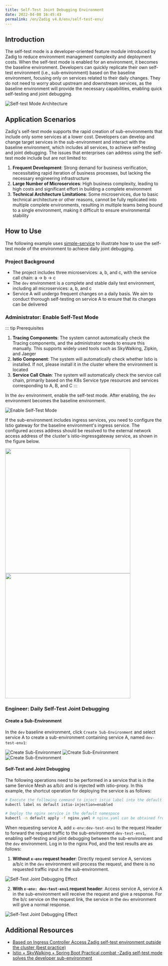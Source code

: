 ```yaml
---
title: Self-Test Joint Debugging Environment
date: 2022-04-08 16:45:43
permalink: /en/Zadig v4.0/env/self-test-env/
---
```


## Introduction

The self-test mode is a developer-oriented feature module introduced by Zadig to reduce environment management complexity and deployment costs. When the self-test mode is enabled for an environment, it becomes the baseline environment. Developers can quickly replicate their own self-test environment (i.e., sub-environment) based on the baseline environment, focusing only on services related to their daily changes. They do not need to worry about upstream and downstream services, as the baseline environment will provide the necessary capabilities, enabling quick self-testing and joint debugging.

![Self-test Mode Architecture](../../../../_images/self_test_env_overview.png)

## Application Scenarios

Zadig's self-test mode supports the rapid creation of sub-environments that include only some services at a lower cost. Developers can develop and change target services in the sub-environment and interact with the baseline environment, which includes all services, to achieve self-testing and joint debugging. The issues that enterprises can address using the self-test mode include but are not limited to:

1. **Frequent Development**: Strong demand for business verification, necessitating rapid iteration of business processes, but lacking the necessary engineering infrastructure
2. **Large Number of Microservices**: High business complexity, leading to high costs and significant effort in building a complete environment
3. **Technical Architecture Limitations**: Some microservices, due to basic technical architecture or other reasons, cannot be fully replicated into multiple complete environments, resulting in multiple teams being bound to a single environment, making it difficult to ensure environmental stability

## How to Use

The following example uses [simple-service](https://github.com/koderover/zadig/tree/main/examples/simple-service/) to illustrate how to use the self-test mode of the environment to achieve daily joint debugging.

### Project Background

- The project includes three microservices: a, b, and c, with the service call chain: a → b → c
- The `dev` environment is a complete and stable daily test environment, including all microservices: a, b, and c
- Service A will undergo frequent changes on a daily basis. We aim to conduct thorough self-testing on service A to ensure that its changes can be delivered

### Administrator: Enable Self-Test Mode

::: tip Prerequisites
1. **Tracing Components**: The system cannot automatically check the Tracing components, and the administrator needs to ensure this manually. This supports widely used tools such as SkyWalking, Zipkin, and Jaeger
2. **Istio Component**: The system will automatically check whether Istio is installed. If not, please install it in the cluster where the environment is located
3. **Service Call Chain**: The system will automatically check the service call chain, primarily based on the K8s Service type resources and services corresponding to A, B, and C
:::

In the `dev` environment, enable the self-test mode. After enabling, the `dev` environment becomes the baseline environment.

![Enable Self-Test Mode](../../../../_images/set_self_test_env.png)

If the sub-environment includes ingress services, you need to configure the Istio gateway for the baseline environment's ingress service. The configured access address should be resolved to the external network access address of the cluster's istio-ingressgateway service, as shown in the figure below.

<img src="../../../../_images/set_self_test_env_1.png" width="400">
<img src="../../../../_images/set_self_test_env_2.png" width="400">

### Engineer: Daily Self-Test Joint Debugging

#### Create a Sub-Environment

In the `dev` baseline environment, click `Create Sub-Environment` and select service A to create a sub-environment containing service A, named `dev-test-env1`:

![Create Sub-Environment](../../../../_images/create_vice_env.png)
![Create Sub-Environment](../../../../_images/create_vice_env_1.png)
![Create Sub-Environment](../../../../_images/create_vice_env_2.png)

#### Self-Test and Joint Debugging

The following operations need to be performed in a service that is in the same Service Mesh as a/b/c and is injected with istio-proxy. In this example, the shortcut operation for deploying the service is as follows:

```bash
# Execute the following command to inject istio label into the default namespace
kubectl label ns default istio-injection=enabled

# Deploy the nginx service in the default namespace
kubectl -n default apply -f nginx.yaml # nginx.yaml can be obtained from the project source code
```

When requesting service A, add `x-env:dev-test-env1` to the request Header to forward the request traffic to the sub-environment `dev-test-env1`, enabling self-testing and joint debugging between the sub-environment and the `dev` environment. Log in to the nginx Pod, and the test results are as follows:

1. **Without `x-env` request header**: Directly request service A, services a/b/c in the `dev` environment will process the request, and there is no requested traffic input in the sub-environment.

![Self-Test Joint Debugging Effect](../../../../_images/self_test_env_effect_1.png)

2. **With `x-env: dev-test-env1` request header**: Access service A, service A in the sub-environment will receive the request and give a response. For the b/c service on the request link, the service in the `dev` environment will give a normal response.

![Self-Test Joint Debugging Effect](../../../../_images/self_test_env_effect_2.png)

## Additional Resources

- [Based on Ingress Controller Access Zadig self-test environment outside the cluster (best practice)](https://mp.weixin.qq.com/s?__biz=Mzg4NDY0NTMyNw==&amp;mid=2247487693&amp;idx=1&amp;sn=1661317c3684bb156a47f506085fd19b&amp;chksm=cfb45c6df8c3d57bf83c179714483ed4ec86f1b6c939ca4d53d2f0933ea3aeba24d025fd7a38&amp;scene=178&amp;cur_album_id=2315406414233927682#rd)
- [Istio + SkyWalking + Spring Boot Practical combat -Zadig self-test mode solves the developer sub-environment](https://mp.weixin.qq.com/s?__biz=Mzg4NDY0NTMyNw==&amp;mid=2247487102&amp;idx=1&amp;sn=02753293fe98989625947f9b7786f3da&amp;chksm=cfb442def8c3cbc89d59c4a659926889f365f6876acaca73a7d7f6c0fe88c135ef84e433f4b9&amp;scene=178&amp;cur_album_id=2315406414233927682#rd)